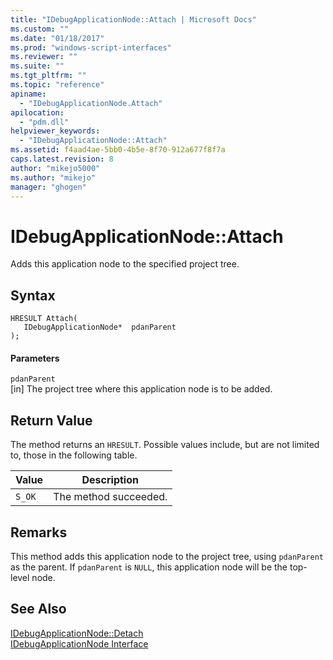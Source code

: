 ```yaml
---
title: "IDebugApplicationNode::Attach | Microsoft Docs"
ms.custom: ""
ms.date: "01/18/2017"
ms.prod: "windows-script-interfaces"
ms.reviewer: ""
ms.suite: ""
ms.tgt_pltfrm: ""
ms.topic: "reference"
apiname: 
  - "IDebugApplicationNode.Attach"
apilocation: 
  - "pdm.dll"
helpviewer_keywords: 
  - "IDebugApplicationNode::Attach"
ms.assetid: f4aad4ae-5bb0-4b5e-8f70-912a677f8f7a
caps.latest.revision: 8
author: "mikejo5000"
ms.author: "mikejo"
manager: "ghogen"
---
```

# IDebugApplicationNode::Attach
Adds this application node to the specified project tree.  
  
## Syntax  
  
```  
HRESULT Attach(  
   IDebugApplicationNode*  pdanParent  
);  
```  
  
#### Parameters  
 `pdanParent`  
 [in] The project tree where this application node is to be added.  
  
## Return Value  
 The method returns an `HRESULT`. Possible values include, but are not limited to, those in the following table.  
  
|Value|Description|  
|-----------|-----------------|  
|`S_OK`|The method succeeded.|  
  
## Remarks  
 This method adds this application node to the project tree, using `pdanParent` as the parent. If `pdanParent` is `NULL`, this application node will be the top-level node.  
  
## See Also  
 [IDebugApplicationNode::Detach](../../winscript/reference/idebugapplicationnode-detach.md)   
 [IDebugApplicationNode Interface](../../winscript/reference/idebugapplicationnode-interface.md)